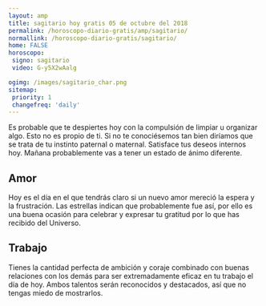 ```yaml
---
layout: amp
title: sagitario hoy gratis 05 de octubre del 2018 
permalink: /horoscopo-diario-gratis/amp/sagitario/
normallink: /horoscopo-diario-gratis/sagitario/
home: FALSE
horoscopo:
 signo: sagitario
 video: G-y5X2wAalg

ogimg: /images/sagitario_char.png
sitemap:
 priority: 1
 changefreq: 'daily'
---
```



Es probable que te despiertes hoy con la compulsión de limpiar u organizar algo. Esto no es propio de ti. Si no te conociésemos tan bien diríamos que se trata de tu instinto paternal o maternal. Satisface tus deseos internos hoy. Mañana probablemente vas a tener un estado de ánimo diferente.

## Amor

Hoy es el día en el que tendrás claro si un nuevo amor mereció la espera y la frustración. Las estrellas indican que probablemente fue así, por ello es una buena ocasión para celebrar y expresar tu gratitud por lo que has recibido del Universo.

## Trabajo

Tienes la cantidad perfecta de ambición y coraje combinado con buenas relaciones con los demás para ser extremadamente eficaz en tu trabajo el día de hoy. Ambos talentos serán reconocidos y destacados, así que no tengas miedo de mostrarlos.
